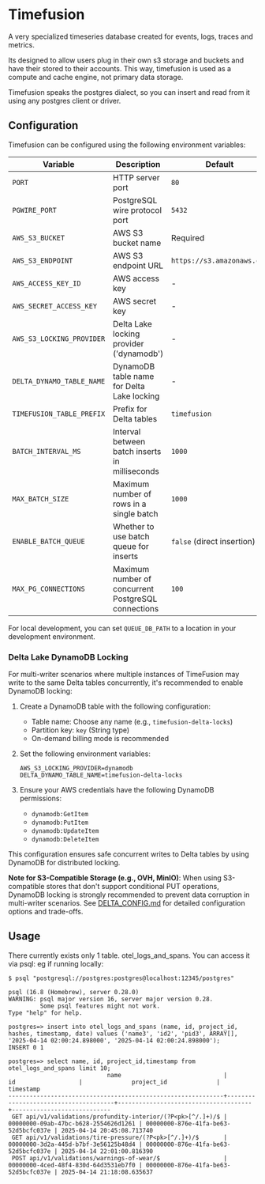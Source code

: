 # Timefusion

A very specialized timeseries database created for events, logs, traces and metrics.

Its designed to allow users plug in their own s3 storage and buckets and have their stored to their accounts.
This way, timefusion is used as a compute and cache engine, not primary data storage.

Timefusion speaks the postgres dialect, so you can insert and read from it using any postgres client or driver.

## Configuration

Timefusion can be configured using the following environment variables:

| Variable               | Description                                      | Default                     |
| ---------------------- | ------------------------------------------------ | --------------------------- |
| `PORT`                 | HTTP server port                                 | `80`                        |
| `PGWIRE_PORT`          | PostgreSQL wire protocol port                    | `5432`                      |
| `AWS_S3_BUCKET`        | AWS S3 bucket name                               | Required                    |
| `AWS_S3_ENDPOINT`      | AWS S3 endpoint URL                              | `https://s3.amazonaws.com`  |
| `AWS_ACCESS_KEY_ID`    | AWS access key                                   | -                           |
| `AWS_SECRET_ACCESS_KEY`| AWS secret key                                   | -                           |
| `AWS_S3_LOCKING_PROVIDER` | Delta Lake locking provider ('dynamodb')      | -                           |
| `DELTA_DYNAMO_TABLE_NAME` | DynamoDB table name for Delta Lake locking    | -                           |
| `TIMEFUSION_TABLE_PREFIX` | Prefix for Delta tables                       | `timefusion`                |
| `BATCH_INTERVAL_MS`    | Interval between batch inserts in milliseconds   | `1000`                      |
| `MAX_BATCH_SIZE`       | Maximum number of rows in a single batch         | `1000`                      |
| `ENABLE_BATCH_QUEUE`   | Whether to use batch queue for inserts           | `false` (direct insertion)  |
| `MAX_PG_CONNECTIONS`   | Maximum number of concurrent PostgreSQL connections | `100`                     |

For local development, you can set `QUEUE_DB_PATH` to a location in your development environment.

### Delta Lake DynamoDB Locking

For multi-writer scenarios where multiple instances of TimeFusion may write to the same Delta tables concurrently, it's recommended to enable DynamoDB locking:

1. Create a DynamoDB table with the following configuration:
   - Table name: Choose any name (e.g., `timefusion-delta-locks`)
   - Partition key: `key` (String type)
   - On-demand billing mode is recommended

2. Set the following environment variables:
   ```
   AWS_S3_LOCKING_PROVIDER=dynamodb
   DELTA_DYNAMO_TABLE_NAME=timefusion-delta-locks
   ```

3. Ensure your AWS credentials have the following DynamoDB permissions:
   - `dynamodb:GetItem`
   - `dynamodb:PutItem`
   - `dynamodb:UpdateItem`
   - `dynamodb:DeleteItem`

This configuration ensures safe concurrent writes to Delta tables by using DynamoDB for distributed locking.

**Note for S3-Compatible Storage (e.g., OVH, MinIO)**: When using S3-compatible stores that don't support conditional PUT operations, DynamoDB locking is strongly recommended to prevent data corruption in multi-writer scenarios. See [DELTA_CONFIG.md](DELTA_CONFIG.md) for detailed configuration options and trade-offs.

## Usage

There currently exists only 1 table. otel_logs_and_spans.
You can access it via psql: eg if running locally:

```
$ psql "postgresql://postgres:postgres@localhost:12345/postgres"

psql (16.8 (Homebrew), server 0.28.0)
WARNING: psql major version 16, server major version 0.28.
         Some psql features might not work.
Type "help" for help.

postgres=> insert into otel_logs_and_spans (name, id, project_id, hashes, timestamp, date) values ('name3', 'id2', 'pid3', ARRAY[], '2025-04-14 02:00:24.898000', '2025-04-14 02:00:24.898000');
INSERT 0 1

postgres=> select name, id, project_id,timestamp from otel_logs_and_spans limit 10;
                            name                             |                  id                  |              project_id              |         timestamp
-------------------------------------------------------------+--------------------------------------+--------------------------------------+----------------------------
 GET api/v1/validations/profundity-interior/(?P<pk>[^/.]+)/$ | 00000000-09ab-47bc-b628-2554626d1261 | 00000000-876e-41fa-be63-52d5bcfc037e | 2025-04-14 20:45:08.713740
 GET api/v1/validations/tire-pressure/(?P<pk>[^/.]+)/$       | 00000000-3d2a-445d-b7bf-3e56125b48d4 | 00000000-876e-41fa-be63-52d5bcfc037e | 2025-04-14 22:01:00.816390
 POST api/v1/validations/warnings-of-wear/$                  | 00000000-4ced-48f4-830d-64d3531eb7f0 | 00000000-876e-41fa-be63-52d5bcfc037e | 2025-04-14 21:18:08.635637

```

```

```
